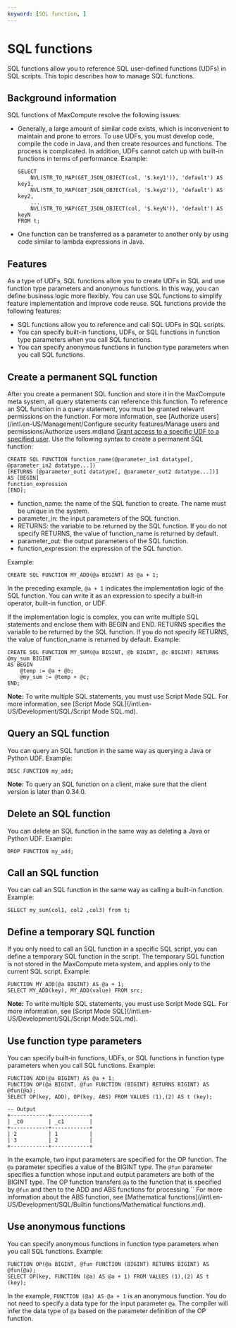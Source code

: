 ```yaml
---
keyword: [SQL function, ]
---
```


# SQL functions

SQL functions allow you to reference SQL user-defined functions \(UDFs\) in SQL scripts. This topic describes how to manage SQL functions.

## Background information

SQL functions of MaxCompute resolve the following issues:

-   Generally, a large amount of similar code exists, which is inconvenient to maintain and prone to errors. To use UDFs, you must develop code, compile the code in Java, and then create resources and functions. The process is complicated. In addition, UDFs cannot catch up with built-in functions in terms of performance. Example:

    ```
    SELECT
        NVL(STR_TO_MAP(GET_JSON_OBJECT(col, '$.key1')), 'default') AS key1,
        NVL(STR_TO_MAP(GET_JSON_OBJECT(col, '$.key2')), 'default') AS key2,
        ...
        NVL(STR_TO_MAP(GET_JSON_OBJECT(col, '$.keyN')), 'default') AS keyN
    FROM t;
    ```

-   One function can be transferred as a parameter to another only by using code similar to lambda expressions in Java.

## Features

As a type of UDFs, SQL functions allow you to create UDFs in SQL and use function type parameters and anonymous functions. In this way, you can define business logic more flexibly. You can use SQL functions to simplify feature implementation and improve code reuse. SQL functions provide the following features:

-   SQL functions allow you to reference and call SQL UDFs in SQL scripts.
-   You can specify built-in functions, UDFs, or SQL functions in function type parameters when you call SQL functions.
-   You can specify anonymous functions in function type parameters when you call SQL functions.

## Create a permanent SQL function

After you create a permanent SQL function and store it in the MaxCompute meta system, all query statements can reference this function. To reference an SQL function in a query statement, you must be granted relevant permissions on the function. For more information, see [Authorize users](/intl.en-US/Management/Configure security features/Manage users and permissions/Authorize users.md)and [Grant access to a specific UDF to a specified user](). Use the following syntax to create a permanent SQL function:

```
CREATE SQL FUNCTION function_name(@parameter_in1 datatype[, @parameter_in2 datatype...]) 
[RETURNS (@parameter_out1 datatype[, @parameter_out2 datatype...])] 
AS [BEGIN] 
function_expression 
[END];
```

-   function\_name: the name of the SQL function to create. The name must be unique in the system.
-   parameter\_in: the input parameters of the SQL function.
-   RETURNS: the variable to be returned by the SQL function. If you do not specify RETURNS, the value of function\_name is returned by default.
-   parameter\_out: the output parameters of the SQL function.
-   function\_expression: the expression of the SQL function.

Example:

```
CREATE SQL FUNCTION MY_ADD(@a BIGINT) AS @a + 1;
```

In the preceding example, `@a + 1` indicates the implementation logic of the SQL function. You can write it as an expression to specify a built-in operator, built-in function, or UDF.

If the implementation logic is complex, you can write multiple SQL statements and enclose them with BEGIN and END. RETURNS specifies the variable to be returned by the SQL function. If you do not specify RETURNS, the value of function\_name is returned by default. Example:

```
CREATE SQL FUNCTION MY_SUM(@a BIGINT, @b BIGINT, @c BIGINT) RETURNS @my_sum BIGINT
AS BEGIN 
    @temp := @a + @b;
    @my_sum := @temp + @c;
END;
```

**Note:** To write multiple SQL statements, you must use Script Mode SQL. For more information, see [Script Mode SQL](/intl.en-US/Development/SQL/Script Mode SQL.md).

## Query an SQL function

You can query an SQL function in the same way as querying a Java or Python UDF. Example:

```
DESC FUNCTION my_add;
```

**Note:** To query an SQL function on a client, make sure that the client version is later than 0.34.0.

## Delete an SQL function

You can delete an SQL function in the same way as deleting a Java or Python UDF. Example:

```
DROP FUNCTION my_add;
```

## Call an SQL function

You can call an SQL function in the same way as calling a built-in function. Example:

```
SELECT my_sum(col1, col2 ,col3) from t;
```

## Define a temporary SQL function

If you only need to call an SQL function in a specific SQL script, you can define a temporary SQL function in the script. The temporary SQL function is not stored in the MaxCompute meta system, and applies only to the current SQL script. Example:

```
FUNCTION MY_ADD(@a BIGINT) AS @a + 1;
SELECT MY_ADD(key), MY_ADD(value) FROM src;
```

**Note:** To write multiple SQL statements, you must use Script Mode SQL. For more information, see [Script Mode SQL](/intl.en-US/Development/SQL/Script Mode SQL.md).

## Use function type parameters

You can specify built-in functions, UDFs, or SQL functions in function type parameters when you call SQL functions. Example:

```
FUNCTION ADD(@a BIGINT) AS @a + 1;
FUNCTION OP(@a BIGINT, @fun FUNCTION (BIGINT) RETURNS BIGINT) AS @fun(@a);
SELECT OP(key, ADD), OP(key, ABS) FROM VALUES (1),(2) AS t (key);

-- Output
+------------+------------+
| _c0        | _c1        |
+------------+------------+
| 2          | 1          |
| 3          | 2          |
+------------+------------+
```

In the example, two input parameters are specified for the OP function. The `@a` parameter specifies a value of the BIGINT type. The `@fun` parameter specifies a function whose input and output parameters are both of the BIGINT type. The OP function transfers `@a` to the function that is specified by `@fun` and then to the ADD and ABS functions for processing.`` For more information about the ABS function, see [Mathematical functions](/intl.en-US/Development/SQL/Builtin functions/Mathematical functions.md).

## Use anonymous functions

You can specify anonymous functions in function type parameters when you call SQL functions. Example:

```
FUNCTION OP(@a BIGINT, @fun FUNCTION (BIGINT) RETURNS BIGINT) AS @fun(@a);
SELECT OP(key, FUNCTION (@a) AS @a + 1) FROM VALUES (1),(2) AS t (key);
```

In the example, `FUNCTION (@a) AS @a + 1` is an anonymous function. You do not need to specify a data type for the input parameter `@a`. The compiler will infer the data type of `@a` based on the parameter definition of the OP function.

